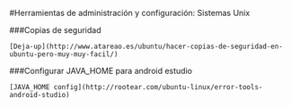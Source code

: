 #Herramientas de administración y configuración: Sistemas Unix

###Copias de seguridad

	[Deja-up](http://www.atareao.es/ubuntu/hacer-copias-de-seguridad-en-ubuntu-pero-muy-muy-facil/)

###Configurar JAVA_HOME para android estudio

	[JAVA_HOME config](http://rootear.com/ubuntu-linux/error-tools-android-studio)

